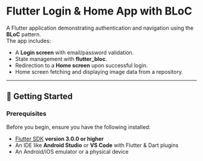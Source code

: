 # Flutter Login & Home App with BLoC

A Flutter application demonstrating authentication and navigation using the **BLoC** pattern.  
The app includes:
- A **Login screen** with email/password validation.
- State management with **flutter_bloc**.
- Redirection to a **Home screen** upon successful login.
- Home screen fetching and displaying image data from a repository.

---

## 🚀 Getting Started

### **Prerequisites**
Before you begin, ensure you have the following installed:

- [Flutter SDK](https://docs.flutter.dev/get-started/install) **version 3.0.0 or higher**
- An IDE like **Android Studio** or **VS Code** with Flutter & Dart plugins
- An Android/iOS emulator or a physical device
